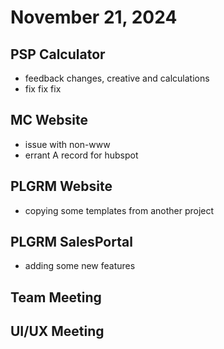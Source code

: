 # November 21, 2024

## PSP Calculator
- feedback changes, creative and calculations
- fix fix fix

## MC Website
- issue with non-www
- errant A record for hubspot

## PLGRM Website
- copying some templates from another project

## PLGRM SalesPortal
- adding some new features

## Team Meeting

## UI/UX Meeting